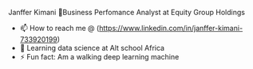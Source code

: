 Janffer Kimani
🏦Business Perfomance Analyst at Equity Group Holdings
- 📫 How to reach me @ (https://www.linkedin.com/in/janffer-kimani-733920199)
- 🌱 Learning data science at Alt school Africa
- ⚡ Fun fact: Am a walking deep learning machine

<!---
Janffer-art/Janffer-art is a ✨ special ✨ repository because its `README.md` (this file) appears on your GitHub profile.
You can click the Preview link to take a look at your changes.
--->
